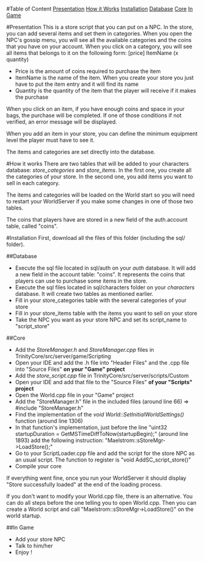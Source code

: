 #Table of Content
[Presentation](#presentation)
[How it Works](#how-it-works)
[Installation](#installation)
  [Database](#database)
  [Core](#core)
  [In Game](#in-game)

#Presentation
This is a store script that you can put on a NPC. In the store, you can add several items and set them in categories. When you open the NPC's gossip menu, you will see all the available categories and the coins that you have on your account. When you click on a category, you will see all items that belongs to it on the following form:
[price] ItemName (x quantity)

* Price is the amount of coins required to purchase the item
* ItemName is the name of the item. When you create your store you just have to put the item entry and it will find its name
* Quantity is the quantity of the item that the player will receive if it makes the purchase

When you click on an item, if you have enough coins and space in your bags, the purchase will be completed. If one of those conditions if not verified, an error message will be displayed.

When you add an item in your store, you can define the minimum equipment level the player must have to see it.

The items and categories are set directly into the database.

#How it works
There are two tables that will be added to your characters database: *store_categories* and *store_items*. In the first one, you create all the categories of your store.
In the second one, you add items you want to sell in each category.

The items and categories will be loaded on the World start so you will need to restart your WorldServer if you make some changes in one of those two tables.

The coins that players have are stored in a new field of the auth.account table, called "coins".

#Installation
First, download all the files of this folder (including the sql/ folder).

##Database
* Execute the sql file located in sql/auth on your _auth_ database. It will add a new field in the account table: "coins". It represents the coins that players can use to purchase some items in the store.
* Execute the sql files located in sql/characters folder on your _characters_ database. It will create two tables as mentioned earlier.
* Fill in your store_categories table with the several categories of your store
* Fill in your store_items table with the items you want to sell on your store
* Take the NPC you want as your store NPC and set its script_name to "script_store"

##Core
* Add the _StoreManager.h_ and _StoreManager.cpp_ files in TrinityCore/src/server/game/Scripting
* Open your IDE and add the .h file into "Header Files" and the .cpp file into "Source Files" **on your "Game" project**
* Add the *store_script.cpp* file in TrinityCore/src/server/scripts/Custom
* Open your IDE and add that file to the "Source Files" **of your "Scripts" project**
* Open the World.cpp file in your "Game" project
* Add the "StoreManager.h" file in the included files (around line 66) => #include "StoreManager.h"
* Find the implementation of the *void World::SetInitialWorldSettings()* function (around line 1306)
* In that function's implementation, just before the line "uint32 startupDuration = GetMSTimeDiffToNow(startupBegin);" (around line 1893) add the following instruction: "Maelstrom::sStoreMgr->LoadStore();"
* Go to your ScriptLoader.cpp file and add the script for the store NPC as an usual script. The function to register is "void AddSC_script_store()"
* Compile your core

If everything went fine, once you run your WorldServer it should display "Store successfully loaded" at the end of the loading process.

If you don't want to modify your World.cpp file, there is an alternative. You can do all steps before the one telling you to open World.cpp.
Then you can create a World script and call "Maelstrom::sStoreMgr->LoadStore()" on the world startup.

##In Game
* Add your store NPC
* Talk to him/her
* Enjoy !
